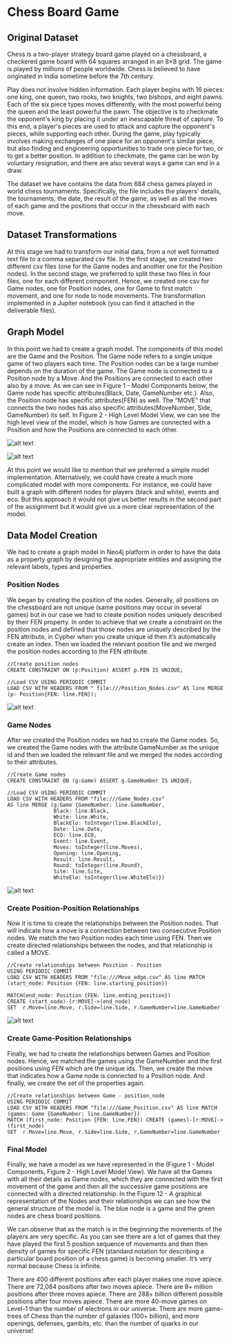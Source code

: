 # Chess Board Game

## Original Dataset
Chess is a two-player strategy board game played on a chessboard, a checkered game board with 64 squares arranged in an 8×8 grid. The game is played by millions of people worldwide. Chess is believed to have originated in India sometime before the 7th century.  
 
Play does not involve hidden information. Each player begins with 16 pieces: one king, one queen, two rooks, two knights, two bishops, and eight pawns. Each of the six piece types moves differently, with the most powerful being the queen and the least powerful the pawn. The objective is to checkmate the opponent's king by placing it under an inescapable threat of capture. To this end, a player's pieces are used to attack and capture the opponent's pieces, while supporting each other. During the game, play typically involves making exchanges of one piece for an opponent's similar piece, but also finding and engineering opportunities to trade one piece for two, or to get a better position. In addition to checkmate, the game can be won by voluntary resignation, and there are also several ways a game can end in a draw. 
 
The dataset we have contains the data from 684 chess games played in world chess tournaments. Specifically, the file includes the players' details, the tournaments, the date, the result of the game, as well as all the moves of each game and the positions that occur in the chessboard with each move. 

## Dataset Transformations
At this stage we had to transform our initial data, from a not well formatted text file to a comma separated csv file. In the first stage, we created two different csv files (one for the Game nodes and another one for the Position nodes). In the second stage, we preferred to split these two files in four files, one for each different component. Hence, we created one csv for Game nodes, one for Position nodes, one for Game to first match movement, and one for node to node movements. The transformation implemented in a Jupiter notebook (you can find it attached in the deliverable files). 

## Graph Model
In this point we had to create a graph model. The components of this model are the Game and the Position. The Game node refers to a single unique game of two players each time. The Position nodes can be a large number depends on the duration of the game. The Game node is connected to a Position node by a Move. And the Positions are connected to each other also by a move. As we can see in Figure 1 - Model Components below, the Game node has specific attributes(Black, Date, GameNumber etc.). Also, the Position node has specific attributes(FEN) as well. The “MOVE” that connects the two nodes has also specific attributes(MoveNumber, Side, GameNumber) its self. In Figure 2 - High Level Model View, we can see the high level view of the model, which is how Games are connected with a Position and how the Positions are connected to each other. 

![alt text](https://github.com/ggeop/neo4j-chessgame/blob/master/Photos/Untitled-1-02.png)



![alt text](https://github.com/ggeop/neo4j-chessgame/blob/master/Photos/Untitled-1-01.png)


At this point we would like to mention that we preferred a simple model implementation. Alternatively, we could have create a much more complicated model with more components. For instance, we could have built a graph with different nodes for players (black and white), events and eco. But this approach it would not give us better results in the second part of the assignment but it would give us a more clear representation of the model.

## Data Model Creation
We had to create a graph model in Neo4j platform in order to have the data as a property graph by designing the appropriate entities and assigning the relevant labels, types and properties. 

### Position Nodes
We began by creating the position of the nodes. Generally, all positions on the chessboard are not unique (same positions may occur in several games) but in our case we had to create position nodes uniquely described by their FEN property. In order to achieve that we create a constraint on the position nodes and defined that those nodes are uniquely described by the FEN attribute, in Cypher when you create unique id then it’s automatically create an index. Then we loaded the relevant position file and we merged the position nodes according to the FEN attribute. 


```{cy}
//Create position nodes
CREATE CONSTRAINT ON (p:Position) ASSERT p.FEN IS UNIQUE; 

//Load CSV USING PERIODIC COMMIT 
LOAD CSV WITH HEADERS FROM " file:///Position_Nodes.csv" AS line MERGE (p: Position{FEN: line.FEN}); 
```

![alt text](https://github.com/ggeop/neo4j-chessgame/blob/master/Photos/create_position_nodes.png)


### Game Nodes
After we created the Position nodes we had to create the Game nodes. So, we created the Game nodes with the attribute GameNumber as the unique id and then we loaded the relevant file and we merged the nodes according to their attributes.

```{cy}
//Create Game nodes
CREATE CONSTRAINT ON (g:Game) ASSERT g.GameNumber IS UNIQUE; 
 
//Load CSV USING PERIODIC COMMIT 
LOAD CSV WITH HEADERS FROM "file:///Game_Nodes.csv" 
AS line MERGE (g:Game {GameNumber: line.GameNumber,
               Black: line.Black,
               White: line.White, 
               BlackElo: toInteger(line.BlackElo), 
               Date: line.Date, 
               ECO: line.ECO, 
               Event: line.Event, 
               Moves: toInteger(line.Moves), 
               Opening: line.Opening, 
               Result: line.Result, 
               Round: toInteger(line.Round), 
               Site: line.Site, 
               WhiteElo: toInteger(line.WhiteElo)}) 
```

![alt text](https://github.com/ggeop/neo4j-chessgame/blob/master/Photos/create_game_nodes.png)


### Create Position-Position Relationships 
Now it is time to create the relationships between the Position nodes. That will indicate how a move is a connection between two consecutive Position nodes. We match the two Position nodes each time using FEN. Then we create directed relationships between the nodes, and that relationship is called a MOVE. 

```{cy}
//Create relationships between Position - Position 
USING PERIODIC COMMIT
LOAD CSV WITH HEADERS FROM "file:///Move_edge.csv" AS line MATCH (start_node: Position {FEN: line.starting_position}) 

MATCH(end_node: Position {FEN: line.ending_position}) 
CREATE (start_node)-[r:MOVE]->(end_node) 
SET  r.Move=line.Move, r.Side=line.Side, r.GameNumber=line.GameNumber 
```

![alt text](https://github.com/ggeop/neo4j-chessgame/blob/master/Photos/Create_positon-position.PNG)

### Create Game-Position Relationships
Finally, we had to create the relationships between Games and Position nodes. Hence, we matched the games using the GameNumber and the first positions using FEN which are the unique ids. Then, we create the move that indicates how a Game node is connected to a Position node. And finally, we create the set of the properties again. 

```{cy}
//Create relationships between Game - position_node 
USING PERIODIC COMMIT
LOAD CSV WITH HEADERS FROM "file:///Game_Position.csv" AS line MATCH (games: Game {GameNumber: line.GameNumber}) 
MATCH (first_node: Position {FEN: line.FEN}) CREATE (games)-[r:MOVE]->(first_node) 
SET  r.Move=line.Move, r.Side=line.Side, r.GameNumber=line.GameNumber 
```

### Final Model
Finally, we have a model as we have represented in the (Figure 1 - Model Components, Figure 2 - High Level Model View). We have all the Games with all their details as Game nodes, which they are connected with the first movement of the game and then all the successive game positions are connected with a directed relationship. In the Figure 12 - A graphical representation of the Nodes and their relationships we can see how the general structure of the model is. The blue node is a game and the green nodes are chess board positions. 

We can observe that as the match is in the beginning the movements of the players are very specific. As you can see there are a lot of games that they have played the first 5 position sequence of movements and then then density of games for specific FEN (standard notation for describing a particular board position of a chess game) is becoming smaller. It’s very normal because Chess is infinite. 
 
 There are 400 different positions after each player makes one move apiece. There are 72,084 positions after two moves apiece. There are 9+ million positions after three moves apiece. There are 288+ billion different possible positions after four moves apiece. There are more 40-move games on Level-1 than the number of electrons in our universe. There are more game-trees of Chess than the number of galaxies (100+ billion), and more openings, defenses, gambits, etc. than the number of quarks in our universe! 
